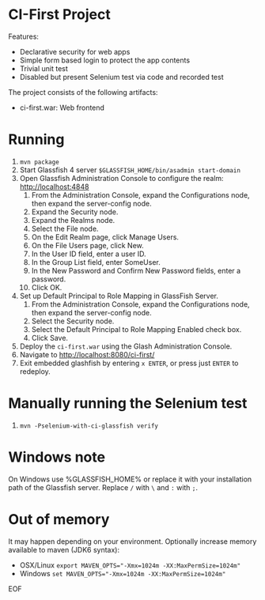 # CI-First Project

Features:
- Declarative security for web apps
- Simple form based login to protect the app contents
- Trivial unit test
- Disabled but present Selenium test via code and recorded test

The project consists of the following artifacts:
- ci-first.war: Web frontend

# Running
1. `mvn package`
2. Start Glassfish 4 server `$GLASSFISH_HOME/bin/asadmin start-domain`
3. Open Glassfish Administration Console to configure the realm: <a href="http://localhost:4848">http://localhost:4848</a>
   1. From the Administration Console, expand the Configurations node, then expand the server-config node.
   2. Expand the Security node.
   3. Expand the Realms node.
   4. Select the File node.
   5. On the Edit Realm page, click Manage Users.
   6. On the File Users page, click New.
   7. In the User ID field, enter a user ID.
   8. In the Group List field, enter SomeUser.
   9. In the New Password and Confirm New Password fields, enter a password.
   10. Click OK.
4. Set up Default Principal to Role Mapping in GlassFish Server.
   1. From the Administration Console, expand the Configurations node, then expand the server-config node.
   2. Select the Security node.
   3. Select the Default Principal to Role Mapping Enabled check box.
   4. Click Save.
5. Deploy the `ci-first.war` using the Glash Administration Console.
6. Navigate to <a href="http://localhost:8080/ci-first/">http://localhost:8080/ci-first/</a>
7. Exit embedded glashfish by entering `x ENTER`, or press just `ENTER` to redeploy.

# Manually running the Selenium test
1. `mvn -Pselenium-with-ci-glassfish verify`

# Windows note
On Windows use %GLASSFISH_HOME% or replace it with your installation
path of the Glassfish server. Replace `/` with `\` and `:` with `;`.

# Out of memory
It may happen depending on your environment. Optionally increase memory available to maven (JDK6 syntax):
* OSX/Linux `export MAVEN_OPTS="-Xmx=1024m -XX:MaxPermSize=1024m"`
* Windows `set MAVEN_OPTS="-Xmx=1024m -XX:MaxPermSize=1024m"`

EOF

